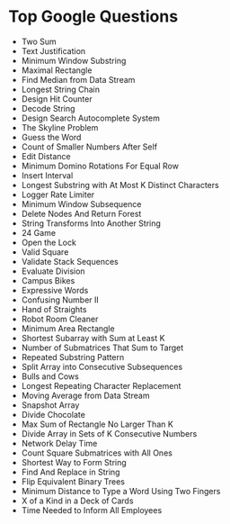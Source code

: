# Top Google Questions

- Two Sum
- Text Justification
- Minimum Window Substring
- Maximal Rectangle
- Find Median from Data Stream
- Longest String Chain
- Design Hit Counter
- Decode String
- Design Search Autocomplete System
- The Skyline Problem
- Guess the Word
- Count of Smaller Numbers After Self
- Edit Distance
- Minimum Domino Rotations For Equal Row
- Insert Interval
- Longest Substring with At Most K Distinct Characters
- Logger Rate Limiter
- Minimum Window Subsequence
- Delete Nodes And Return Forest
- String Transforms Into Another String
- 24 Game
- Open the Lock
- Valid Square
- Validate Stack Sequences
- Evaluate Division
- Campus Bikes
- Expressive Words
- Confusing Number II
- Hand of Straights
- Robot Room Cleaner
- Minimum Area Rectangle
- Shortest Subarray with Sum at Least K
- Number of Submatrices That Sum to Target
- Repeated Substring Pattern
- Split Array into Consecutive Subsequences
- Bulls and Cows
- Longest Repeating Character Replacement
- Moving Average from Data Stream
- Snapshot Array
- Divide Chocolate
- Max Sum of Rectangle No Larger Than K
- Divide Array in Sets of K Consecutive Numbers
- Network Delay Time
- Count Square Submatrices with All Ones
- Shortest Way to Form String
- Find And Replace in String
- Flip Equivalent Binary Trees
- Minimum Distance to Type a Word Using Two Fingers
- X of a Kind in a Deck of Cards
- Time Needed to Inform All Employees
